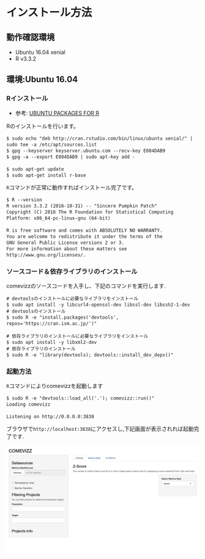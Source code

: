 # インストール方法

## 動作確認環境

* Ubuntu 16.04 xenial
* R v3.3.2

## 環境:Ubuntu 16.04

### Rインストール
* 参考: [UBUNTU PACKAGES FOR R](https://cran.r-project.org/bin/linux/ubuntu/README.html)

Rのインストールを行います。
```
$ sudo echo "deb http://cran.rstudio.com/bin/linux/ubuntu xenial/" | sudo tee -a /etc/apt/sources.list
$ gpg --keyserver keyserver.ubuntu.com --recv-key E084DAB9
$ gpg -a --export E084DAB9 | sudo apt-key add -

$ sudo apt-get update
$ sudo apt-get install r-base
```

`R`コマンドが正常に動作すればインストール完了です。
```
$ R --version
R version 3.3.2 (2016-10-31) -- "Sincere Pumpkin Patch"
Copyright (C) 2016 The R Foundation for Statistical Computing
Platform: x86_64-pc-linux-gnu (64-bit)

R is free software and comes with ABSOLUTELY NO WARRANTY.
You are welcome to redistribute it under the terms of the
GNU General Public License versions 2 or 3.
For more information about these matters see
http://www.gnu.org/licenses/.
```

### ソースコード＆依存ライブラリのインストール

comevizzのソースコードを入手し、下記のコマンドを実行します.

```
# devtoolsのインストールに必要なライブラリをインストール
$ sudo apt install -y libcurl4-openssl-dev libssl-dev libssh2-1-dev
# devtoolsのインストール
$ sudo R -e "install.packages('devtools', repos='https://cran.ism.ac.jp/')"

# 依存ライブラリのインストールに必要なライブラリをインストール
$ sudo apt install -y libxml2-dev
# 依存ライブラリのインストール
$ sudo R -e "library(devtools); devtools::install_dev_deps()"
```

### 起動方法

`R`コマンドによりcomevizzを起動します
```
$ sudo R -e "devtools::load_all('.'); comevizz::run()"
Loading comevizz

Listening on http://0.0.0.0:3838
```

ブラウザで`http://localhost:3838`にアクセスし,下記画面が表示されれば起動完了です.

![installed](images/comevizz_toppage.png)
